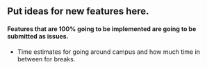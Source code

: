 ## Put ideas for new features here.
#### Features that are 100% going to be implemented are going to be submitted as issues.

* Time estimates for going around campus and how much time in between for breaks.
